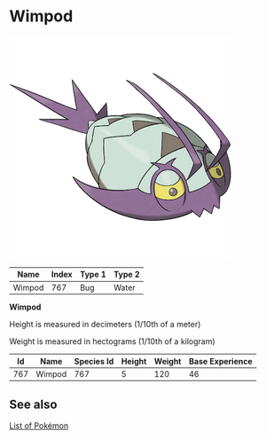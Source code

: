 # Wimpod


![Wimpod](images/767.png)

| **Name** | **Index** | **Type 1** | **Type 2** |
|----|----|----|----|
| Wimpod | 767 | Bug | Water  |

**Wimpod** 


Height is measured in decimeters (1/10th of a meter)

Weight is measured in hectograms (1/10th of a kilogram)

| **Id** | **Name** | **Species Id** | **Height** | **Weight** | **Base Experience** |
|--------|----------|----------------|------------|------------|---------------------|
| 767 | Wimpod | 767 | 5 | 120 | 46 |


## See also

[List of Pokémon](../pokemon.md)
